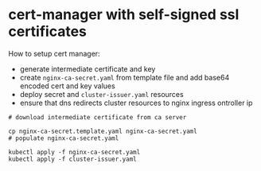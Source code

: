 # cert-manager with self-signed ssl certificates

How to setup cert manager:
- generate intermediate certificate and key
- create `nginx-ca-secret.yaml` from template file and add base64 encoded cert and key values
- deploy secret and `cluster-issuer.yaml` resources
- ensure that dns redirects cluster resources to nginx ingress ontroller ip


```
# download intermediate certificate from ca server

cp nginx-ca-secret.template.yaml nginx-ca-secret.yaml
# populate nginx-ca-secret.yaml

kubectl apply -f nginx-ca-secret.yaml
kubectl apply -f cluster-issuer.yaml

```
